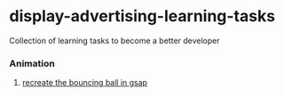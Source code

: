 # display-advertising-learning-tasks
Collection of learning tasks to become a better developer

### Animation
 1. [recreate the bouncing ball in gsap](./animation/bouncing_ball/readme.md)
